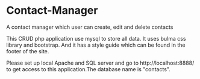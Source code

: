 # Contact-Manager
A contact manager which user can create, edit and delete contacts

This CRUD php application use mysql to store all data. It uses bulma css library and bootstrap. And it has a style guide which can be found in the footer of the site.
               
Please set up local Apache and SQL server and go to http://localhost:8888/ to get access to this application.The database name is "contacts".
